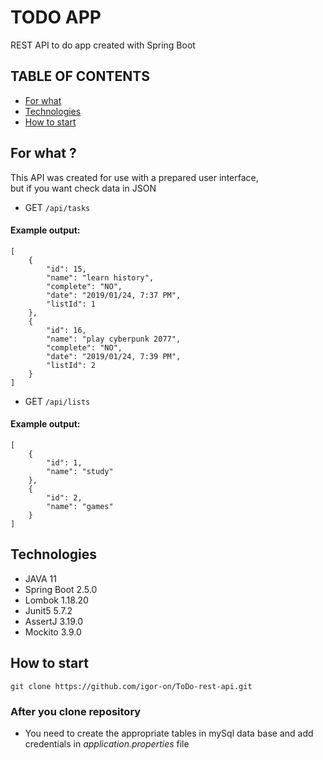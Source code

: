 # TODO APP

REST API to do app created with Spring Boot

## TABLE OF CONTENTS

* [For what](#for-what-?)
* [Technologies](#technologies)
* [How to start](#how-to-start)

## For what ?

This API was created for use with a prepared user interface,    
but if you want check data in JSON

* GET `/api/tasks`

#### Example output:

```
[
    {
        "id": 15,
        "name": "learn history",
        "complete": "NO",
        "date": "2019/01/24, 7:37 PM",
        "listId": 1
    },
    {
        "id": 16,
        "name": "play cyberpunk 2077",
        "complete": "NO",
        "date": "2019/01/24, 7:39 PM",
        "listId": 2
    }
]
```
* GET `/api/lists`

#### Example output:

```
[
    {
        "id": 1,
        "name": "study"
    },
    {
        "id": 2,
        "name": "games"
    }
]
```

## Technologies

* JAVA 11
* Spring Boot 2.5.0
* Lombok 1.18.20  
* Junit5 5.7.2
* AssertJ 3.19.0
* Mockito 3.9.0

## How to start

```
git clone https://github.com/igor-on/ToDo-rest-api.git
```

### After you clone repository

* You need to create the appropriate tables in mySql data base and add credentials in *application.properties* file


